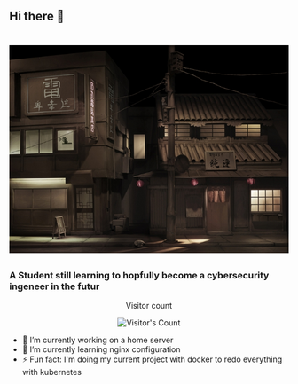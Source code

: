 ## Hi there 👋

<h1 align="center">
    <img src="https://github.com/Jfm32/Jfm32/blob/master/8-52439-12_IPA_Taito-Ka.jpg" alt="Best photo of the year 2005 professionnal spaces outside">   
</h1>

### A Student still learning to hopfully become a cybersecurity ingeneer in the futur

<div align="center"> 
  <p>Visitor count</p>
  <img src="https://profile-counter.glitch.me/Jfm32/count.svg" alt="Visitor's Count" />
</div>


- 🔭 I’m currently working on a home server
- 🌱 I’m currently learning nginx configuration
- ⚡ Fun fact: I'm doing my current project with docker to redo everything with kubernetes

